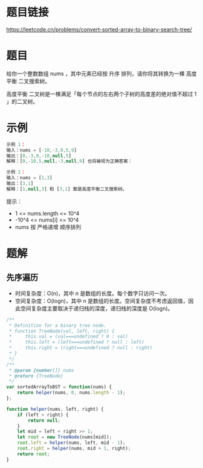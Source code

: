 
# 题目链接

https://leetcode.cn/problems/convert-sorted-array-to-binary-search-tree/

# 题目

给你一个整数数组 nums ，其中元素已经按 升序 排列，请你将其转换为一棵 高度平衡 二叉搜索树。

高度平衡 二叉树是一棵满足「每个节点的左右两个子树的高度差的绝对值不超过 1 」的二叉树。

# 示例

```js
示例 1：
输入：nums = [-10,-3,0,5,9]
输出：[0,-3,9,-10,null,5]
解释：[0,-10,5,null,-3,null,9] 也将被视为正确答案：

示例 2：
输入：nums = [1,3]
输出：[3,1]
解释：[1,null,3] 和 [3,1] 都是高度平衡二叉搜索树。
```

提示：

- 1 <= nums.length <= 10^4
- -10^4 <= nums[i] <= 10^4
- nums 按 严格递增 顺序排列

# 题解

## 先序遍历

- 时间复杂度：O(n)，其中 n 是数组的长度。每个数字只访问一次。
- 空间复杂度：O(log⁡n)，其中 n 是数组的长度。空间复杂度不考虑返回值，因此空间复杂度主要取决于递归栈的深度，递归栈的深度是 O(log⁡n)。

```js
/**
 * Definition for a binary tree node.
 * function TreeNode(val, left, right) {
 *     this.val = (val===undefined ? 0 : val)
 *     this.left = (left===undefined ? null : left)
 *     this.right = (right===undefined ? null : right)
 * }
 */
/**
 * @param {number[]} nums
 * @return {TreeNode}
 */
var sortedArrayToBST = function(nums) {
    return helper(nums, 0, nums.length - 1);
};

function helper(nums, left, right) {
    if (left > right) {
        return null;
    }
    let mid = left + right >> 1;
    let root = new TreeNode(nums[mid]);
    root.left = helper(nums, left, mid - 1);
    root.right = helper(nums, mid + 1, right);
    return root;
}
```
